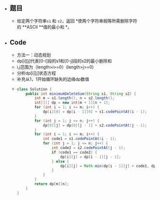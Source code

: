 - ## 题目
	- 给定两个字符串`s1` 和 `s2`，返回 *使两个字符串相等所需删除字符的 **ASCII **值的最小和 *。
- ## Code
	- 方法一：动态规划
	- dp[i][j]代表[0-i]段的s1和[0-j]段的s2的最小删除和
	- i,j范围为（length>i>=0）(length>j>=0)
	- 分析dp[i][j]状态方程
	- 补充从1，1开始循环缺失的边缘dp数值
	- ```java
	  class Solution {
	      public int minimumDeleteSum(String s1, String s2) {
	          int m = s1.length(), n = s2.length();
	          int[][] dp = new int[m + 1][n + 1];
	          for (int i = 1; i <= m; i++) {
	              dp[i][0] = dp[i - 1][0] + s1.codePointAt(i - 1);
	          }
	          for (int j = 1; j <= n; j++) {
	              dp[0][j] = dp[0][j - 1] + s2.codePointAt(j - 1);
	          }
	          for (int i = 1; i <= m; i++) {
	              int code1 = s1.codePointAt(i - 1);
	              for (int j = 1; j <= n; j++) {
	                  int code2 = s2.codePointAt(j - 1);
	                  if (code1 == code2) {
	                      dp[i][j] = dp[i - 1][j - 1];
	                  } else {
	                      dp[i][j] = Math.min(dp[i - 1][j] + code1, dp[i][j - 1] + code2);
	                  }
	              }
	          }
	          return dp[m][n];
	      }
	  }
	  
	  ```